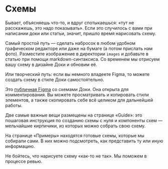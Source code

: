 # Схемы

Бывает, объясняешь что-то, и вдруг спотыкаешься: «тут не расскажешь, это надо показывать». Если это случилось с вами при написании доки или статьи, значит, пришло время нарисовать схему.

Самый простой путь — сделать набросок в любом удобном графическом редакторе или даже на бумаге (а потом прислать нам фото). Разместите изображение в директории `images` и добавьте в статью при помощи markdown-синтаксиса. Со временем мы отрисуем вашу схему в дизайне Доки и обновим её.

Или творческий путь: если вы немного владеете Figma, то можете создать схему в стиле Доки самостоятельно.

Это [публичная Figma](https://www.figma.com/file/QkdJkiqJDWpQFCfY2AU6Pp/%D0%9F%D1%83%D0%B1%D0%BB%D0%B8%D1%87%D0%BD%D0%B0%D1%8F-%D0%94%D0%BE%D0%BA%D0%B0%3A-%D0%A1%D1%85%D0%B5%D0%BC%D1%8B?node-id=0%3A1&t=jnGKTOqGRk6Bbelm-1) со схемами Доки. Она открыта для комментирования. Вы можете просматривать и копировать стили элементов, а также скопировать себе всё целиком для дальнейшей работы.

Две самые важные вещи размещены на странице «Guide»: это пошаговая инструкция по созданию схемы с нуля и компоненты схем — мельчайшие кирпичики, из которых можно собрать свою схему.

На странице «Примеры» находятся готовые схемы, которые мы собирали сами. В них можно подсмотреть, как представить ту или иную информацию.

Не бойтесь, что нарисуете схему «как-то не так». Мы поможем в процессе ревью.
